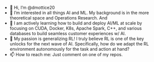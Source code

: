- 👋 Hi, I’m @dmottice20
- 👀 I’m interested in all things AI and ML. My background is in the more theoretical space and Operations Research. And  
- 🌱 I am actively learning how to build and deploy AI/ML at scale by focusing on CUDA, Docker, K8s, Apache Spark, C++, and various databases to build seamless customer experiences w/ AI.
- 💞️ My passion is generalizing RL! I truly believe RL is one of the key unlocks for the next wave of AI. Specifically, how do we adapt the RL environment autonomously for the task and action at hand?
- 📫 How to reach me: Just comment on one of my repos.

<!---
dmottice20/dmottice20 is a ✨ special ✨ repository because its `README.md` (this file) appears on your GitHub profile.
You can click the Preview link to take a look at your changes.
--->
